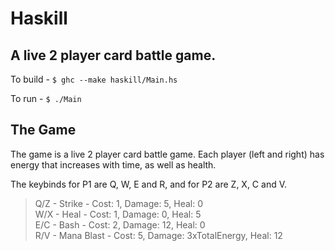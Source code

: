 # Haskill
## A live 2 player card battle game. 

To build - 
`$ ghc --make haskill/Main.hs`

To run -
`$ ./Main`

## The Game

The game is a live 2 player card battle game. Each player (left and right) has energy that increases with time, as well as health.

The keybinds for P1 are Q, W, E and R, and for P2 are Z, X, C and V.

> Q/Z - Strike - Cost: 1, Damage: 5, Heal: 0  
> W/X - Heal - Cost: 1, Damage: 0, Heal: 5  
> E/C - Bash - Cost: 2, Damage: 12, Heal: 0  
> R/V - Mana Blast - Cost: 5, Damage: 3xTotalEnergy, Heal: 12  